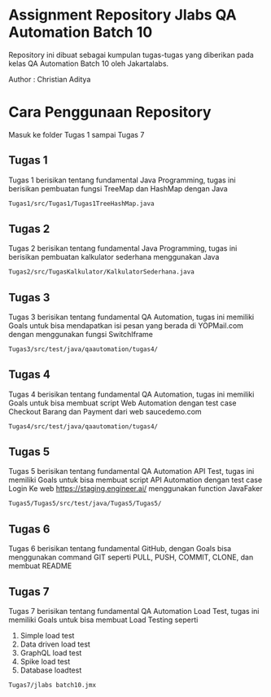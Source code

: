 # Assignment Repository Jlabs QA Automation Batch 10

Repository ini dibuat sebagai kumpulan tugas-tugas yang diberikan pada kelas QA Automation Batch 10 oleh Jakartalabs.

Author : Christian Aditya

# Cara Penggunaan Repository

Masuk ke folder Tugas 1 sampai Tugas 7

## Tugas 1

Tugas 1 berisikan tentang fundamental Java Programming, tugas ini berisikan pembuatan fungsi TreeMap dan HashMap dengan Java
```bash
Tugas1/src/Tugas1/Tugas1TreeHashMap.java
```

## Tugas 2

Tugas 2 berisikan tentang fundamental Java Programming, tugas ini berisikan pembuatan kalkulator sederhana menggunakan Java
```bash
Tugas2/src/TugasKalkulator/KalkulatorSederhana.java
```

## Tugas 3

Tugas 3 berisikan tentang fundamental QA Automation, tugas ini memiliki Goals untuk bisa mendapatkan isi pesan yang berada di YOPMail.com dengan menggunakan fungsi SwitchIframe
```bash
Tugas3/src/test/java/qaautomation/tugas4/
```

## Tugas 4

Tugas 4 berisikan tentang fundamental QA Automation, tugas ini memiliki Goals untuk bisa membuat script Web Automation dengan test case Checkout Barang dan Payment dari web saucedemo.com
```bash
Tugas4/src/test/java/qaautomation/tugas4/
```

## Tugas 5

Tugas 5 berisikan tentang fundamental QA Automation API Test, tugas ini memiliki Goals untuk bisa membuat script API Automation dengan test case Login Ke web https://staging.engineer.ai/ menggunakan function JavaFaker
```bash
Tugas5/Tugas5/src/test/java/Tugas5/Tugas5/
```

## Tugas 6

Tugas 6 berisikan tentang fundamental GitHub, dengan Goals bisa menggunakan command GIT seperti PULL, PUSH, COMMIT, CLONE, dan membuat README

## Tugas 7

Tugas 7 berisikan tentang fundamental QA Automation Load Test, tugas ini memiliki Goals untuk bisa membuat Load Testing seperti
1. Simple load test
2. Data driven load test
3. GraphQL load test
4. Spike load test
5. Database loadtest

```bash
Tugas7/jlabs batch10.jmx
```


